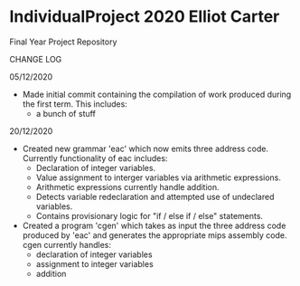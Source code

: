 # IndividualProject 2020 Elliot Carter

Final Year Project Repository

CHANGE LOG

05/12/2020
  
  - Made initial commit containing the compilation of work produced
    during the first term. This includes:
    - a bunch of stuff

20/12/2020

  - Created new grammar 'eac' which now emits three address code.
    Currently functionality of eac includes:
    - Declaration of integer variables.
    - Value assignment to interger variables via arithmetic expressions.
    - Arithmetic expressions currently handle addition.
    - Detects variable redeclaration and attempted use of undeclared variables.
    - Contains provisionary logic for "if / else if / else" statements.
  - Created a program 'cgen' which takes as input the three address code produced
    by 'eac' and generates the appropriate mips assembly code. cgen currently
    handles:
      - declaration of integer variables
      - assignment to integer variables
      - addition
    
